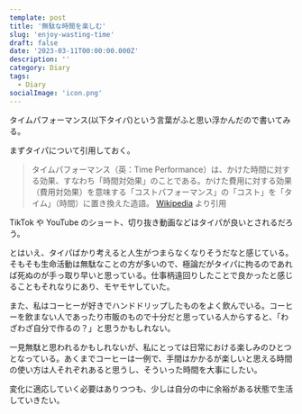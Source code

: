 ```yaml
---
template: post
title: '無駄な時間を楽しむ'
slug: 'enjoy-wasting-time'
draft: false
date: '2023-03-11T00:00:00.000Z'
description: ''
category: Diary
tags:
  - Diary
socialImage: 'icon.png'
---
```


タイムパフォーマンス(以下タイパ)という言葉がふと思い浮かんだので書いてみる。

まずタイパについて引用しておく。

> タイムパフォーマンス（英：Time Performance）は、かけた時間に対する効果、すなわち「時間対効果」のことである。かけた費用に対する効果（費用対効果）を意味する「コストパフォーマンス」の「コスト」を「タイム」（時間）に置き換えた造語。
> [Wikipedia](https://ja.wikipedia.org/wiki/%E3%82%BF%E3%82%A4%E3%83%A0%E3%83%91%E3%83%95%E3%82%A9%E3%83%BC%E3%83%9E%E3%83%B3%E3%82%B9) より引用

TikTok や YouTube のショート、切り抜き動画などはタイパが良いとされるだろう。

とはいえ、タイパばかり考えると人生がつまらなくなりそうだなと感じている。そもそも生命活動は無駄なことの方が多いので、極論だがタイパに拘るのであれば死ぬのが手っ取り早いと思っている。仕事柄遠回りしたことで良かったと感じることもそれなりにあり、モヤモヤしていた。

また、私はコーヒーが好きでハンドドリップしたものをよく飲んでいる。コーヒーを飲まない人であったり市販のもので十分だと思っている人からすると、「わざわざ自分で作るの？」と思うかもしれない。

一見無駄と思われるかもしれないが、私にとっては日常における楽しみのひとつとなっている。あくまでコーヒーは一例で、手間はかかるが楽しいと思える時間の使い方は人それぞれあると思うし、そういった時間を大事にしたい。

変化に適応していく必要はありつつも、少しは自分の中に余裕がある状態で生活していきたい。

